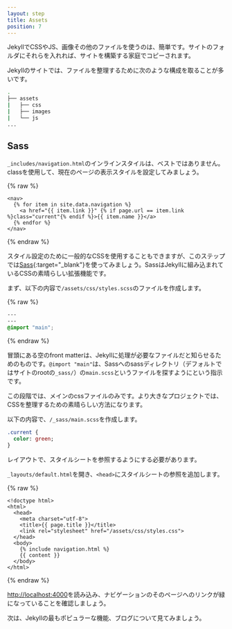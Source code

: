 ```yaml
---
layout: step
title: Assets
position: 7
---
```


JekyllでCSSやJS、画像その他のファイルを使うのは、簡単です。サイトのフォルダにそれらを入れれば、サイトを構築する家庭でコピーされます。

<!-- Using CSS, JS, images and other assets is straightforward with Jekyll. Place
them in your site folder and they’ll copy across to the built site. -->

Jekyllのサイトでは、ファイルを整理するために次のような構成を取ることが多いです。

<!-- Jekyll sites often use this structure to keep assets organized: -->

```sh
.
├── assets
|   ├── css
|   ├── images
|   └── js
...
```

## Sass

`_includes/navigation.html`のインラインスタイルは、ベストではありません。classを使用して、現在のページの表示スタイルを設定してみましょう。

<!-- The inline styles used in `_includes/navigation.html` is not a best practice,
let's style the current page with a class instead. -->

{% raw %}
```liquid
<nav>
  {% for item in site.data.navigation %}
    <a href="{{ item.link }}" {% if page.url == item.link %}class="current"{% endif %}>{{ item.name }}</a>
  {% endfor %}
</nav>
```
{% endraw %}

スタイル設定のために一般的なCSSを使用することもできますが、このステップでは[Sass](https://sass-lang.com/){:target="_blank"}を使ってみましょう。SassはJekyllに組み込まれているCSSの素晴らしい拡張機能です。

<!-- You could use a standard CSS file for styling, we're going to take it a step
further by using [Sass](https://sass-lang.com/). Sass is a fantastic extension
to CSS baked right into Jekyll. -->

まず、以下の内容で`/assets/css/styles.scss`のファイルを作成します。

<!-- First create a Sass file at `/assets/css/styles.scss` with the following content: -->

{% raw %}
```css
---
---
@import "main";
```
{% endraw %}

冒頭にある空のfront matterは、Jekyllに処理が必要なファイルだと知らせるためのものです。`@import "main"`は、Sassへのsassディレクトリ（デフォルトではサイトのrootの`_sass/`）の`main.scss`というファイルを探すようにという指示です。

<!-- The empty front matter at the top tells Jekyll it needs to process the file. The
`@import "main"` tells Sass to look for a file called `main.scss` in the sass
directory (`_sass/` by default which is directly under root folder of your website). -->

この段階では、メインのcssファイルのみです。より大きなプロジェクトでは、CSSを整理するための素晴らしい方法になります。

<!-- At this stage you'll just have a main css file. For larger projects, this is a
great way to keep your CSS organized. -->

以下の内容で、`/_sass/main.scss`を作成します。

<!-- Create a Sass file at `/_sass/main.scss` with the following content: -->

```sass
.current {
  color: green;
}
```

レイアウトで、スタイルシートを参照するようにする必要があります。

<!-- You'll need to reference the stylesheet in your layout. -->

`_layouts/default.html`を開き、`<head>`にスタイルシートの参照を追加します。

<!-- Open `_layouts/default.html` and add the stylesheet to the `<head>`: -->

{% raw %}
```liquid
<!doctype html>
<html>
  <head>
    <meta charset="utf-8">
    <title>{{ page.title }}</title>
    <link rel="stylesheet" href="/assets/css/styles.css">
  </head>
  <body>
    {% include navigation.html %}
    {{ content }}
  </body>
</html>
```
{% endraw %}

<a href="http://localhost:4000" target="_blank" data-proofer-ignore>http://localhost:4000</a>を読み込み、ナビゲーションのそのページへのリンクが緑になっていることを確認しましょう。

<!-- Load up <a href="http://localhost:4000" target="_blank" data-proofer-ignore>http://localhost:4000</a>
and check the active link in the navigation is green. -->

次は、Jekyllの最もポピュラーな機能、ブログについて見てみましょう。

<!-- Next we're looking at one of Jekyll's most popular features, blogging. -->
